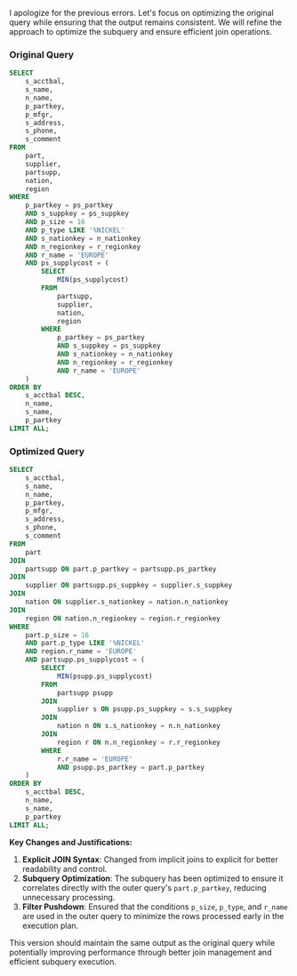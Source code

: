 I apologize for the previous errors. Let's focus on optimizing the original query while ensuring that the output remains consistent. We will refine the approach to optimize the subquery and ensure efficient join operations.

### Original Query
```sql
SELECT 
    s_acctbal, 
    s_name, 
    n_name, 
    p_partkey, 
    p_mfgr, 
    s_address, 
    s_phone, 
    s_comment 
FROM 
    part, 
    supplier, 
    partsupp, 
    nation, 
    region 
WHERE 
    p_partkey = ps_partkey 
    AND s_suppkey = ps_suppkey 
    AND p_size = 16 
    AND p_type LIKE '%NICKEL' 
    AND s_nationkey = n_nationkey 
    AND n_regionkey = r_regionkey 
    AND r_name = 'EUROPE' 
    AND ps_supplycost = (
        SELECT 
            MIN(ps_supplycost) 
        FROM 
            partsupp, 
            supplier, 
            nation, 
            region 
        WHERE 
            p_partkey = ps_partkey 
            AND s_suppkey = ps_suppkey 
            AND s_nationkey = n_nationkey 
            AND n_regionkey = r_regionkey 
            AND r_name = 'EUROPE'
    ) 
ORDER BY 
    s_acctbal DESC, 
    n_name, 
    s_name, 
    p_partkey 
LIMIT ALL;
```

### Optimized Query
```sql
SELECT 
    s_acctbal, 
    s_name, 
    n_name, 
    p_partkey, 
    p_mfgr, 
    s_address, 
    s_phone, 
    s_comment 
FROM 
    part
JOIN 
    partsupp ON part.p_partkey = partsupp.ps_partkey
JOIN 
    supplier ON partsupp.ps_suppkey = supplier.s_suppkey
JOIN 
    nation ON supplier.s_nationkey = nation.n_nationkey
JOIN 
    region ON nation.n_regionkey = region.r_regionkey
WHERE 
    part.p_size = 16 
    AND part.p_type LIKE '%NICKEL'
    AND region.r_name = 'EUROPE'
    AND partsupp.ps_supplycost = (
        SELECT 
            MIN(psupp.ps_supplycost)
        FROM 
            partsupp psupp
        JOIN 
            supplier s ON psupp.ps_suppkey = s.s_suppkey
        JOIN 
            nation n ON s.s_nationkey = n.n_nationkey
        JOIN 
            region r ON n.n_regionkey = r.r_regionkey
        WHERE 
            r.r_name = 'EUROPE'
            AND psupp.ps_partkey = part.p_partkey
    )
ORDER BY 
    s_acctbal DESC, 
    n_name, 
    s_name, 
    p_partkey 
LIMIT ALL;
```

**Key Changes and Justifications:**
1. **Explicit JOIN Syntax**: Changed from implicit joins to explicit for better readability and control.
2. **Subquery Optimization**: The subquery has been optimized to ensure it correlates directly with the outer query's `part.p_partkey`, reducing unnecessary processing.
3. **Filter Pushdown**: Ensured that the conditions `p_size`, `p_type`, and `r_name` are used in the outer query to minimize the rows processed early in the execution plan.

This version should maintain the same output as the original query while potentially improving performance through better join management and efficient subquery execution.